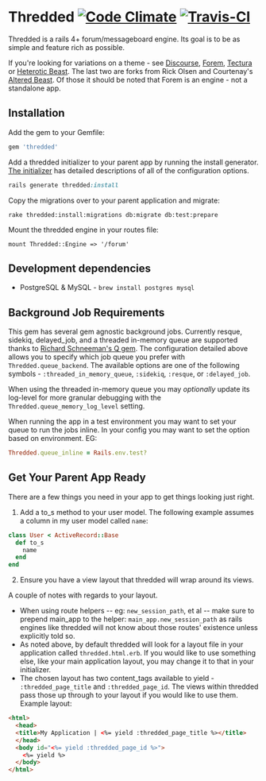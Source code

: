 # Thredded [![Code Climate](https://codeclimate.com/github/jayroh/thredded/badges/gpa.svg)](https://codeclimate.com/github/jayroh/thredded) [![Travis-CI](https://api.travis-ci.org/jayroh/thredded.svg?branch=master)](https://travis-ci.org/jayroh/thredded/)

Thredded is a rails 4+ forum/messageboard engine. Its goal is to be as
simple and feature rich as possible.

If you're looking for variations on a theme - see [Discourse], [Forem],
[Tectura] or [Heterotic Beast]. The last two are forks from Rick Olsen
and Courtenay's [Altered Beast]. Of those it should be noted that Forem
is an engine - not a standalone app.

[Discourse]: http://www.discourse.org/
[Forem]: https://www.github.com/radar/forem
[Tectura]: https://github.com/caelum/tectura
[Heterotic Beast]: https://github.com/distler/heterotic_beast
[Altered Beast]: https://www.github.com/courtenay/altered_beast

## Installation

Add the gem to your Gemfile:

```ruby
gem 'thredded'
```

Add a thredded initializer to your parent app by running the install generator.
[The initializer] has detailed descriptions of all of the configuration options.

```ruby
rails generate thredded:install
```

Copy the migrations over to your parent application and migrate:

```
rake thredded:install:migrations db:migrate db:test:prepare
```

Mount the thredded engine in your routes file:

```
mount Thredded::Engine => '/forum'
```

[The initializer]: https://github.com/jayroh/thredded/blob/master/lib/generators/thredded/install/templates/initializer.rb

## Development dependencies

* PostgreSQL & MySQL - `brew install postgres mysql`

## Background Job Requirements

This gem has several gem agnostic background jobs. Currently resque, sidekiq, delayed_job, and a threaded in-memory queue are supported thanks to [Richard Schneeman's Q gem](https://github.com/schneems/Q). The configuration detailed above allows you to specify which job queue you prefer with `Thredded.queue_backend`. The available options are one of the following symbols - `:threaded_in_memory_queue`, `:sidekiq`, `:resque`, or `:delayed_job`.

When using the threaded in-memory queue you may *optionally* update its log-level for more granular debugging with the `Thredded.queue_memory_log_level` setting.

When running the app in a test environment you may want to set your queue to run the jobs inline. In your config you may want to set the option based on environment. EG:

```ruby
Thredded.queue_inline = Rails.env.test?
```

## Get Your Parent App Ready

There are a few things you need in your app to get things looking just right.

1. Add a to_s method to your user model. The following example assumes a column in my user model called `name`:

```ruby
class User < ActiveRecord::Base
  def to_s
    name
  end
end
```

2. Ensure you have a view layout that thredded will wrap around its views.

A couple of notes with regards to your layout.

* When using route helpers -- eg: `new_session_path`, et al -- make sure to prepend main_app to the helper: `main_app.new_session_path` as rails engines like thredded will not know about those routes' existence unless explicitly told so.
* As noted above, by default thredded will look for a layout file in your application called `thredded.html.erb`. If you would like to use something else, like your main application layout, you may change it to that in your initializer.
* The chosen layout has two content_tags available to yield - `:thredded_page_title` and `:thredded_page_id`. The views within thredded pass those up through to your layout if you would like to use them.  Example layout:

```html
<html>
  <head>
  <title>My Application | <%= yield :thredded_page_title %></title>
  </head>
  <body id="<%= yield :thredded_page_id %>">
    <%= yield %>
  </body>
</html>
```
